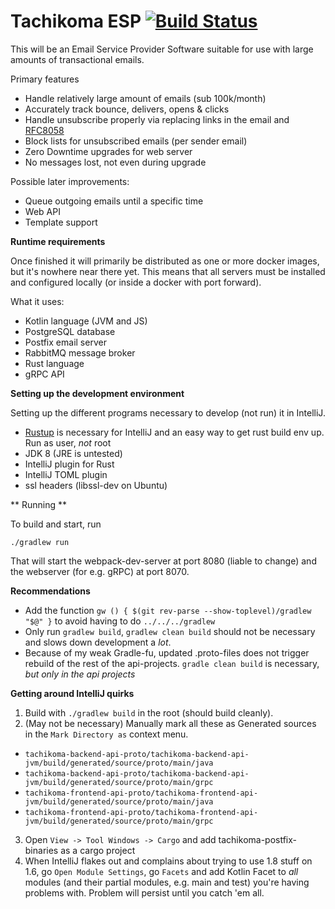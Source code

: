 Tachikoma ESP [![Build Status](https://travis-ci.org/SourceForgery/tachikoma.svg?branch=master)](https://travis-ci.org/SourceForgery/tachikoma)
=============

This will be an Email Service Provider Software suitable for use with large amounts of transactional
emails.

Primary features
* Handle relatively large amount of emails (sub 100k/month)
* Accurately track bounce, delivers, opens & clicks
* Handle unsubscribe properly via replacing links in the email and
  [RFC8058](https://tools.ietf.org/html/rfc8058)
* Block lists for unsubscribed emails (per sender email)
* Zero Downtime upgrades for web server
* No messages lost, not even during upgrade


Possible later improvements:
* Queue outgoing emails until a specific time
* Web API
* Template support


**Runtime requirements**

Once finished it will primarily be distributed as one or more docker images, but it's nowhere
near there yet. This means that all servers must be installed and configured locally (or inside a
docker with port forward).

What it uses:
* Kotlin language (JVM and JS)
* PostgreSQL database
* Postfix email server
* RabbitMQ message broker
* Rust language
* gRPC API

**Setting up the development environment**

Setting up the different programs necessary to develop (not run)
it in IntelliJ.

* [Rustup](https://www.rustup.rs/) is necessary for IntelliJ and an
  easy way to get rust build env up. Run as user, *not* root
* JDK 8 (JRE is untested)
* IntelliJ plugin for Rust
* IntelliJ TOML plugin
* ssl headers (libssl-dev on Ubuntu)

** Running **

To build and start, run
```
./gradlew run
```

That will start the webpack-dev-server at port 8080 (liable to change) and
the webserver (for e.g. gRPC) at port 8070.

**Recommendations**
* Add the function ```gw () { $(git rev-parse --show-toplevel)/gradlew "$@" }``` to avoid having to do ```../../../gradlew```
* Only run ```gradlew build```, ```gradlew clean build``` should not be necessary and slows down development a *lot*.
* Because of my weak Gradle-fu, updated .proto-files does not trigger rebuild of
  the rest of the api-projects. ```gradle clean build``` is necessary,
  *but only in the api projects*


**Getting around IntelliJ quirks**
1. Build with ```./gradlew build``` in the root (should build cleanly).
2. (May not be necessary) Manually mark all these as Generated sources in the ```Mark Directory as``` context menu.
  * ```tachikoma-backend-api-proto/tachikoma-backend-api-jvm/build/generated/source/proto/main/java```
  * ```tachikoma-backend-api-proto/tachikoma-backend-api-jvm/build/generated/source/proto/main/grpc```
  * ```tachikoma-frontend-api-proto/tachikoma-frontend-api-jvm/build/generated/source/proto/main/java```
  * ```tachikoma-frontend-api-proto/tachikoma-frontend-api-jvm/build/generated/source/proto/main/grpc```
3. Open ```View -> Tool Windows -> Cargo``` and add tachikoma-postfix-binaries as a cargo project
4. When IntelliJ flakes out and complains about trying to use 1.8 stuff on 1.6, go ```Open Module Settings```,
  go ```Facets``` and add Kotlin Facet to _all_ modules (and their partial modules, e.g. main and test) you're having
  problems with. Problem will persist until you catch 'em all.
